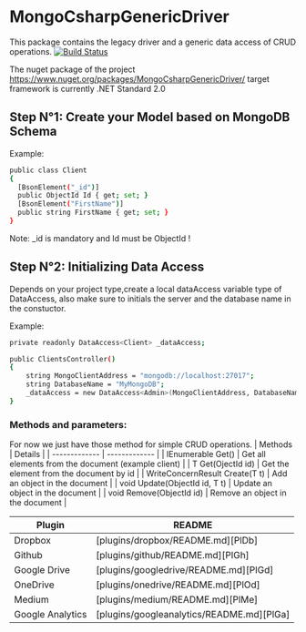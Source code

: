 # MongoCsharpGenericDriver
This package contains the legacy driver and a generic data access of CRUD operations.
[![Build Status](https://travis-ci.org/joemccann/dillinger.svg?branch=master)](https://travis-ci.org/joemccann/dillinger)

The nuget package of the project
https://www.nuget.org/packages/MongoCsharpGenericDriver/
target framework is currently .NET Standard 2.0


## Step N°1: Create your Model based on MongoDB Schema
Example:
```sh
public class Client
{
  [BsonElement("_id")]
  public ObjectId Id { get; set; }
  [BsonElement("FirstName")]
  public string FirstName { get; set; }
}
```
Note: _id is mandatory and Id must be ObjectId !

## Step N°2: Initializing Data Access

Depends on your project type,create a local dataAccess variable type of DataAccess<T>, also make sure to initials the server and the database name in the constuctor.

Example:
```sh
private readonly DataAccess<Client> _dataAccess;

public ClientsController()
{
    string MongoClientAddress = "mongodb://localhost:27017";
    string DatabaseName = "MyMongoDB";
    _dataAccess = new DataAccess<Admin>(MongoClientAddress, DatabaseName);
}
```
### Methods and parameters:
For now we just have those method for simple CRUD operations.
| Methods | Details |
| ------------- | ------------- |
| IEnumerable<T> Get() | Get all elements from the document (example client) |
| T Get(OjectId id) | Get the element from the document by id |
| WriteConcernResult Create(T t) | Add an object in the document |
| void Update(ObjectId id, T t) | Update an object in the document |
| void Remove(ObjectId id) | Remove an object in the document |


| Plugin | README |
| ------ | ------ |
| Dropbox | [plugins/dropbox/README.md][PlDb] |
| Github | [plugins/github/README.md][PlGh] |
| Google Drive | [plugins/googledrive/README.md][PlGd] |
| OneDrive | [plugins/onedrive/README.md][PlOd] |
| Medium | [plugins/medium/README.md][PlMe] |
| Google Analytics | [plugins/googleanalytics/README.md][PlGa] |
